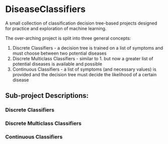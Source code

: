 # DiseaseClassifiers
A small collection of classification decision tree-based projects designed for practice and exploration of machine learning.

The over-arching project is split into three general concepts:
1. Discrete Classifiers - a decision tree is trained on a list of symptoms and must choose between two potential diseases
2. Discrete Multiclass Classifiers - similar to 1. but now a greater list of potential diseases is available and possible
3. Continuous Classifiers - a list of symptoms (and necessary values) is provided and the decision tree must decide the likelihood of a certain disease

## Sub-project Descriptions:
### Discrete Classifiers


### Discrete Multiclass Classifiers


### Continuous Classifiers

